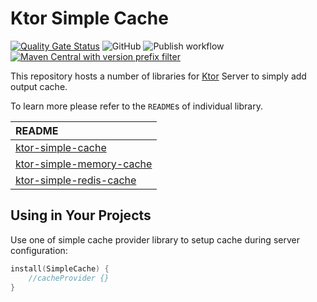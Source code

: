 # Ktor Simple Cache

[![Quality Gate Status](https://sonarcloud.io/api/project_badges/measure?project=Scogun_ktor-simple-cache&metric=alert_status)](https://sonarcloud.io/summary/new_code?id=Scogun_ktor-simple-cache) ![GitHub](https://img.shields.io/github/license/Scogun/ktor-simple-cache?color=blue) ![Publish workflow](https://github.com/Scogun/ktor-simple-cache/actions/workflows/publish.yml/badge.svg) [![Maven Central with version prefix filter](https://img.shields.io/maven-central/v/com.ucasoft.kcron/ktor-simple-cache/0.0.8?color=blue)](https://search.maven.org/artifact/com.ucasoft.kcron/ktor-simple-cache/0.0.8/jar)

This repository hosts a number of libraries for [Ktor](https://ktor.io/) Server to simply add output cache.

To learn more please refer to the `README`s of individual library.

| README                                                         |
|:---------------------------------------------------------------|
| [ktor-simple-cache](ktor-simple-cache/README.md)               |
| [ktor-simple-memory-cache](ktor-simple-memory-cache/README.md) |
| [ktor-simple-redis-cache](ktor-simple-redis-cache/README.md)   |

## Using in Your Projects

Use one of simple cache provider library to setup cache during server configuration:

```kotlin
install(SimpleCache) {
    //cacheProvider {}
}
```
